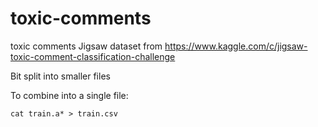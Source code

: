 # toxic-comments
toxic comments Jigsaw dataset from https://www.kaggle.com/c/jigsaw-toxic-comment-classification-challenge

Bit split into smaller files

To combine into a single file:

```
cat train.a* > train.csv
```

